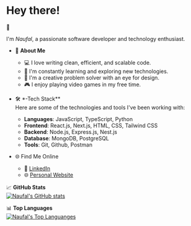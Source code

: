 <h1>Hey there!</h1> 👋

I'm _Naufal_, a passionate software developer and technology enthusiast.<br/>

-   🚀 **About Me**
    -   💻 I love writing clean, efficient, and scalable code.
    -   🌱 I'm constantly learning and exploring new technologies.
    -   🎨 I'm a creative problem solver with an eye for design.
    -   🎮 I enjoy playing video games in my free time.
-   🛠️ \*-Tech Stack\*\*<br/>
    Here are some of the technologies and tools I've been working with:

    -   **Languages**: JavaScript, TypeScript, Python
    -   **Frontend**: React.js, Next.js, HTML, CSS, Tailwind CSS
    -   **Backend**: Node.js, Express.js, Nest.js
    -   **Database**: MongoDB, PostgreSQL
    -   **Tools**: Git, Github, Postman

-   🌐 Find Me Online
    -   💼 [LinkedIn](https://www.linkedin.com/in/naufal-rafianto-4159a8206/)
    -   🌐 [Personal Website](https://mnr.vercel.app/)

📈 **GitHub Stats** <br/>
[![Naufal's GitHub stats](https://github-readme-stats.vercel.app/api?username=mnauff&show_icons=true&theme=graywhite)](https://github.com/mnauff/github-readme-stats)<br/>

📊 **Top Languages**<br/>
[![Naufal's Top Languanges](https://github-readme-stats.vercel.app/api/top-langs/?username=mnauff&layout=compact)](https://github.com/mnauff/github-readme-stats)
